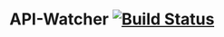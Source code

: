 # API-Watcher [![Build Status](https://travis-ci.com/i-m-purecloud/API-Watcher.svg?branch=master)](https://travis-ci.com/i-m-purecloud/API-Watcher)

